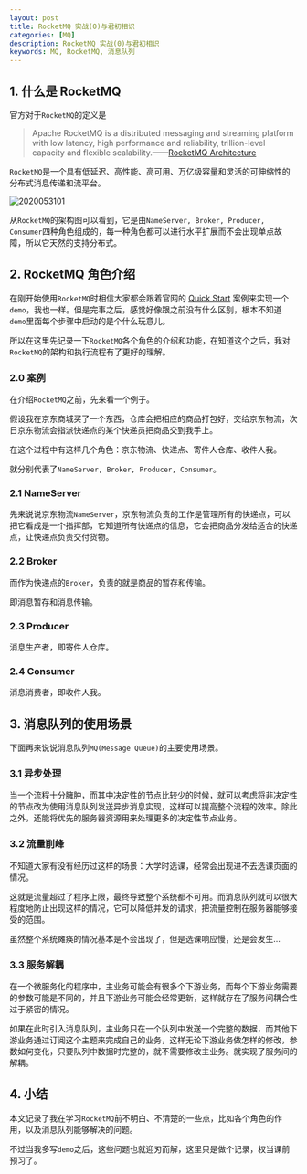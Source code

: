 ```yaml
---
layout: post
title: RocketMQ 实战(0)与君初相识
categories: [MQ]
description: RocketMQ 实战(0)与君初相识
keywords: MQ, RocketMQ, 消息队列
---
```


## 1. 什么是 RocketMQ
官方对于`RocketMQ`的定义是
> Apache RocketMQ is a distributed messaging and streaming platform with low latency, high performance and reliability, trillion-level capacity and flexible scalability.——[RocketMQ Architecture](https://rocketmq.apache.org/docs/rmq-arc/)

`RocketMQ`是一个具有低延迟、高性能、高可用、万亿级容量和灵活的可伸缩性的分布式消息传递和流平台。

![2020053101](https://planeswalker23.github.io/images/posts/2020053101.png)

从`RocketMQ`的架构图可以看到，它是由`NameServer, Broker, Producer, Consumer`四种角色组成的，每一种角色都可以进行水平扩展而不会出现单点故障，所以它天然的支持分布式。

## 2. RocketMQ 角色介绍
在刚开始使用`RocketMQ`时相信大家都会跟着官网的 [Quick Start](https://rocketmq.apache.org/docs/quick-start/) 案例来实现一个`demo`，我也一样。但是完事之后，感觉好像跟之前没有什么区别，根本不知道`demo`里面每个步骤中启动的是个什么玩意儿。

所以在这里先记录一下`RocketMQ`各个角色的介绍和功能，在知道这个之后，我对`RocketMQ`的架构和执行流程有了更好的理解。

### 2.0 案例
在介绍`RocketMQ`之前，先来看一个例子。

假设我在京东商城买了一个东西，仓库会把相应的商品打包好，交给京东物流，次日京东物流会指派快递点的某个快递员把商品交到我手上。

在这个过程中有这样几个角色：京东物流、快递点、寄件人仓库、收件人我。

就分别代表了`NameServer, Broker, Producer, Consumer`。

### 2.1 NameServer
先来说说京东物流`NameServer`，京东物流负责的工作是管理所有的快递点，可以把它看成是一个指挥部，它知道所有快递点的信息，它会把商品分发给适合的快递点，让快递点负责交付货物。

### 2.2 Broker
而作为快递点的`Broker`，负责的就是商品的暂存和传输。

即消息暂存和消息传输。

### 2.3 Producer
消息生产者，即寄件人仓库。

### 2.4 Consumer
消息消费者，即收件人我。

## 3. 消息队列的使用场景
下面再来说说消息队列`MQ(Message Queue)`的主要使用场景。
### 3.1 异步处理
当一个流程十分臃肿，而其中决定性的节点比较少的时候，就可以考虑将非决定性的节点改为使用消息队列发送异步消息实现，这样可以提高整个流程的效率。除此之外，还能将优先的服务器资源用来处理更多的决定性节点业务。

### 3.2 流量削峰
不知道大家有没有经历过这样的场景：大学时选课，经常会出现进不去选课页面的情况。

这就是流量超过了程序上限，最终导致整个系统都不可用。而消息队列就可以很大程度地防止出现这样的情况，它可以降低并发的请求，把流量控制在服务器能够接受的范围。

虽然整个系统瘫痪的情况基本是不会出现了，但是选课响应慢，还是会发生...

### 3.3 服务解耦
在一个微服务化的程序中，主业务可能会有很多个下游业务，而每个下游业务需要的参数可能是不同的，并且下游业务可能会经常更新，这样就存在了服务间耦合性过于紧密的情况。

如果在此时引入消息队列，主业务只在一个队列中发送一个完整的数据，而其他下游业务通过订阅这个主题来完成自己的业务，这样无论下游业务做怎样的修改，参数如何变化，只要队列中数据时完整的，就不需要修改主业务。就实现了服务间的解耦。

## 4. 小结
本文记录了我在学习`RocketMQ`前不明白、不清楚的一些点，比如各个角色的作用，以及消息队列能够解决的问题。

不过当我多写`demo`之后，这些问题也就迎刃而解，这里只是做个记录，权当课前预习了。
